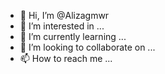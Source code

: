 - 👋 Hi, I’m @Alizagmwr
- 👀 I’m interested in ...
- 🌱 I’m currently learning ...
- 💞️ I’m looking to collaborate on ...
- 📫 How to reach me ...

<!---
Alizagmwr/Alizagmwr is a ✨ special ✨ repository because its `README.md` (this file) appears on your GitHub profile.
You can click the Preview link to take a look at your changes.
--->
